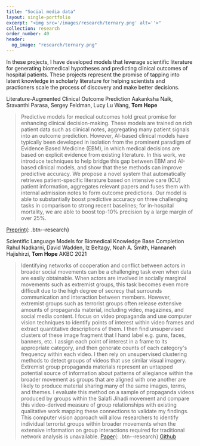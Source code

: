 ```yaml
---
title: "Social media data"
layout: single-portfolio
excerpt: "<img src='/images/research/ternary.png' alt=''>"
collection: research
order_number: 40
header: 
  og_image: "research/ternary.png"
---
```


In these projects, I have developed models that leverage scientific literature for generating biomedical hypotheses and predicting clinical outcomes of hospital patients. These projects represent the promise of tapping into latent knowledge in scholarly literature for helping scientists and practioners scale the process of discovery and make better decisions.


Literature-Augmented Clinical Outcome Prediction
Aakanksha Naik, Sravanthi Parasa, Sergey Feldman, Lucy Lu Wang, **Tom Hope**

> Predictive models for medical outcomes hold great promise for enhancing clinical decision-making. These models are trained on rich patient data such as clinical notes, aggregating many patient signals into an outcome prediction. However, AI-based clinical models have typically been developed in isolation from the prominent paradigm of Evidence Based Medicine (EBM), in which medical decisions are based on explicit evidence from existing literature. In this work, we introduce techniques to help bridge this gap between EBM and AI-based clinical models, and show that these methods can improve predictive accuracy. We propose a novel system that automatically retrieves patient-specific literature based on intensive care (ICU) patient information, aggregates relevant papers and fuses them with internal admission notes to form outcome predictions. Our model is able to substantially boost predictive accuracy on three challenging tasks in comparison to strong recent baselines; for in-hospital mortality, we are able to boost top-10% precision by a large margin of over 25%.


[Preprint](https://arxiv.org/abs/2111.08374){: .btn--research}


Scientific Language Models for Biomedical Knowledge Base Completion
Rahul Nadkarni, David Wadden, Iz Beltagy, Noah A. Smith, Hannaneh Hajishirzi, **Tom Hope**
AKBC 2021


> Identifying networks of cooperation and conflict between actors in broader social movements can be a challenging task even when data are easily obtainable. When actors are involved in socially marginal movements such as extremist groups, this task becomes even more difficult due to the high degree of secrecy that surrounds communication and interaction between members. However, extremist groups such as terrorist groups often release extensive amounts of propaganda material, including video, magazines, and social media content. I focus on video propaganda and use computer vision techniques to identify points of interest within video frames and extract quantitative descriptions of them. I then find unsupervised clusters of these image fragment that I hand label e.g. guns, faces, banners, etc. I assign each point of interest in a frame to its appropriate category, and then generate counts of each category's frequency within each video. I then rely on unsupervised clustering methods to detect groups of videos that use similar visual imagery. Extremist group propaganda materials represent an untapped potential source of information about patterns of allegiance within the broader movement as groups that are aligned with one another are likely to produce material sharing many of the same images, terms, and themes. I evaluate this method on a sample of propaganda videos produced by groups within the Salafi Jihadi movement and compare this video-derived measure of group relationships with existing qualitative work mapping these connections to validate my findings. This computer vision approach will allow researchers to identify individual terrorist groups within broader movements when the extensive information on group interactions required for traditional network analysis is unavailable.
[Paper](https://arxiv.org/abs/2106.09700){: .btn--research} [Github](https://github.com/rahuln/lm-bio-kgc)

<!-- [Paper](/files/pdf/research/PolMeth 2019 Poster.pdf){: .btn--research} -->
